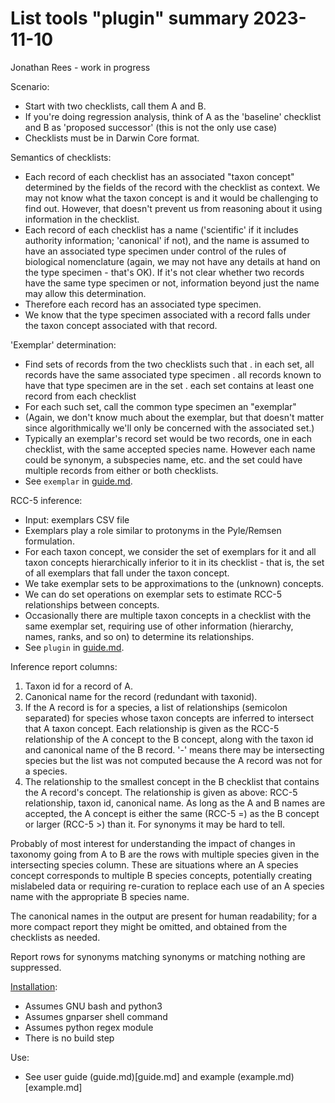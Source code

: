 # List tools "plugin" summary 2023-11-10

Jonathan Rees - work in progress

Scenario:
- Start with two checklists, call them A and B.
- If you're doing regression analysis, think of A as the 'baseline' 
  checklist and B as 'proposed successor' (this is not the only use case)
- Checklists must be in Darwin Core format.

Semantics of checklists:
- Each record of each checklist has an associated "taxon concept"
  determined by the fields of the record with the checklist as context.
  We may not know what the taxon concept is and it would be challenging to find 
  out.  However, that doesn't prevent us from reasoning about it
  using information in the checklist.
- Each record of each checklist has a name ('scientific' if it includes authority 
  information; 'canonical' if not),
  and the name is assumed to have an associated type specimen under
  control of the rules of biological nomenclature (again, we may not have any
  details at hand on the type specimen - that's OK).  If it's not
  clear whether two records have the same type specimen or not,
  information beyond just the name may allow this determination.
- Therefore each record has an associated type specimen.
- We know that the type specimen associated with a record falls under
  the taxon concept associated with that record.

'Exemplar' determination:
- Find sets of records from the two checklists such that
    . in each set, all records have the same associated type specimen
    . all records known to have that type specimen are in the set
    . each set contains at least one record from each checklist
- For each such set, call the common type specimen an "exemplar"
- (Again, we don't know much about the exemplar, but that doesn't matter
  since algorithmically we'll only be concerned with the associated set.)
- Typically an exemplar's record set would be two records, one in each
  checklist, with the same accepted species name.  However each name could
  be synonym, a subspecies name, etc. and the set could have multiple
  records from either or both checklists.
- See `exemplar` in [guide.md](guide.md#exemplar).

RCC-5 inference:
- Input: exemplars CSV file
- Exemplars play a role similar to protonyms in the Pyle/Remsen formulation.
- For each taxon concept, we consider the set of exemplars for it and all 
  taxon concepts hierarchically inferior to it in its checklist - that is, 
  the set of all exemplars that fall under the taxon concept.
- We take exemplar sets to be approximations to the (unknown) concepts.
- We can do set operations on exemplar sets to estimate RCC-5
  relationships between concepts.
- Occasionally there are multiple taxon concepts 
  in a checklist with the same exemplar set, requiring
  use of other information (hierarchy, names, ranks, and so on)
  to determine its relationships.
- See `plugin` in [guide.md](guide.md#plugin).

Inference report columns:
1. Taxon id for a record of A.
1. Canonical name for the record (redundant with taxonid).
1. If the A record is for a species, a list of relationships (semicolon 
   separated) for species
   whose taxon concepts are inferred to intersect that A taxon concept.
   Each relationship is given as the RCC-5
   relationship of the A concept to the B concept, along
   with the taxon id and canonical name of the B record.
   '-' means there may be intersecting species but the list was not computed 
   because the A record was not for a species.
1. The relationship to the smallest concept in the B checklist
   that contains the A record's concept.  The relationship 
   is given as above: RCC-5 relationship, taxon id, canonical name.
   As long as the A
   and B names are accepted, the A concept is either the same (RCC-5 =)
   as the B concept or larger (RCC-5 >) than it.  For synonyms it may
   be hard to tell.

Probably of most interest for understanding the impact of changes in
taxonomy going from A to B are the rows with multiple species given in
the intersecting species column.  These are situations where an A
species concept corresponds to multiple B species concepts,
potentially creating mislabeled data or requiring re-curation to
replace each use of an A species name with the appropriate B species
name.

The canonical names in the output are present for human readability;
for a more compact report they might be omitted, and obtained from the
checklists as needed.

Report rows for synonyms matching synonyms or matching nothing are suppressed.

[Installation](guide#installation):
- Assumes GNU bash and python3
- Assumes gnparser shell command
- Assumes python regex module
- There is no build step

Use:
- See user guide (guide.md)[guide.md] and example (example.md)[example.md]

